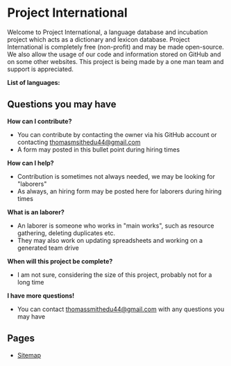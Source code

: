 # Project International
Welcome to Project International, a language database and incubation project which acts as a dictionary and lexicon database. Project International is completely free (non-profit) and may be made open-source. We also allow the usage of our code and information stored on GitHub and on some other websites. This project is being made by a one man team and support is appreciated.

**List of languages:**
<script src="https://gist.github.com/thomasthetrain44/fd3340e8267b9a236b06dfc4f319b8ec.js"></script>
<script src="https://gist.github.com/thomasthetrain44/4fcb9c251a998d3228098e6706ff9f5e.js"></script>

## Questions you may have
**How can I contribute?**
- You can contribute by contacting the owner via his GitHub account or contacting thomasmsithedu44@gmail.com
- A form may posted in this bullet point during hiring times

**How can I help?**
- Contribution is sometimes not always needed, we may be looking for "laborers"
- As always, an hiring form may be posted here for laborers during hiring times

**What is an laborer?**
- An laborer is someone who works in "main works", such as resource gathering, deleting duplicates etc.
- They may also work on updating spreadsheets and working on a generated team drive

**When will this project be complete?**
- I am not sure, considering the size of this project, probably not for a long time

**I have more questions!**
- You can contact thomassmithedu44@gmail.com with any questions you may have

## Pages
- [Sitemap](https://github.com/thomasthetrain44/project-international/blob/7da06a7ad5cfac83c11297d0d4102f5472c62f72/sitemap.md)
